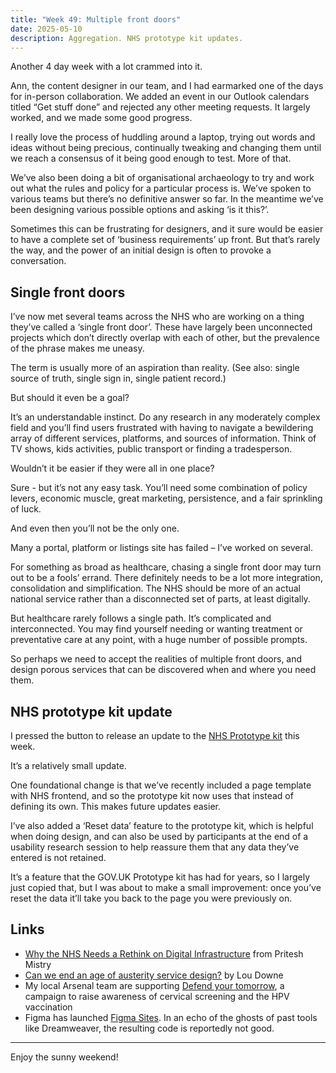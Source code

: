 ```yaml
---
title: "Week 49: Multiple front doors"
date: 2025-05-10
description: Aggregation. NHS prototype kit updates.
---
```


Another 4 day week with a lot crammed into it.

Ann, the content designer in our team, and I had earmarked one of the days for in-person collaboration. We added an event in our Outlook calendars titled “Get stuff done” and rejected any other meeting requests. It largely worked, and we made some good progress.

I really love the process of huddling around a laptop, trying out words and ideas without being precious, continually tweaking and changing them until we reach a consensus of it being good enough to test. More of that.

We’ve also been doing a bit of organisational archaeology to try and work out what the rules and policy for a particular process is. We’ve spoken to various teams but there’s no definitive answer so far. In the meantime we’ve been designing various possible options and asking ‘is it this?’.

Sometimes this can be frustrating for designers, and it sure would be easier to have a complete set of ‘business requirements’ up front. But that’s rarely the way, and the power of an initial design is often to provoke a conversation.

## Single front doors

I’ve now met several teams across the NHS who are working on a thing they’ve called a ‘single front door’. These have largely been unconnected projects which don’t directly overlap with each of other, but the prevalence of the phrase makes me uneasy.

The term is usually more of an aspiration than reality. (See also: single source of truth, single sign in, single patient record.)

But should it even be a goal?

It’s an understandable instinct. Do any research in any moderately complex field and you’ll find users frustrated with having to navigate a bewildering array of different services, platforms, and sources of information. Think of TV shows, kids activities, public transport or finding a tradesperson.

Wouldn’t it be easier if they were all in one place?

Sure - but it’s not any easy task. You’ll need some combination of policy levers, economic muscle, great marketing, persistence, and a fair sprinkling of luck.

And even then you’ll not be the only one.

Many a portal, platform or listings site has failed – I’ve worked on several.

For something as broad as healthcare, chasing a single front door may turn out to be a fools’ errand. There definitely needs to be a lot more integration, consolidation and simplification. The NHS should be more of an actual national service rather than a disconnected set of parts, at least digitally.

But healthcare rarely follows a single path. It’s complicated and interconnected. You may find yourself needing or wanting treatment or preventative care at any point, with a huge number of possible prompts.

So perhaps we need to accept the realities of multiple front doors, and design porous services that can be discovered when and where you need them.

## NHS prototype kit update

I pressed the button to release an update to the [NHS Prototype kit](https://prototype-kit.service-manual.nhs.uk) this week.

It’s a relatively small update.

One foundational change is that we’ve recently included a page template with NHS frontend, and so the prototype kit now uses that instead of defining its own. This makes future updates easier.

I’ve also added a ‘Reset data’ feature to the prototype kit, which is helpful when doing design, and can also be used by participants at the end of a usability research session to help reassure them that any data they’ve entered is not retained.

It’s a feature that the GOV.UK Prototype kit has had for years, so I largely just copied that, but I was about to make a small improvement: once you’ve reset the data it’ll take you back to the page you were previously on.

## Links

* [Why the NHS Needs a Rethink on Digital Infrastructure](https://priteshmistry.ghost.io/rethink-on-digital-infrastructure-p1/) from Pritesh Mistry
* [Can we end an age of austerity service design?](https://medium.com/the-service-gazette/can-we-end-an-age-of-austerity-service-design-e3e3aa7ada8b) by Lou Downe
* My local Arsenal team are supporting [Defend your tomorrow](https://www.defendyourtomorrow.co.uk/), a campaign to raise awareness of cervical screening and the HPV vaccination
* Figma has launched [Figma Sites](https://www.figma.com/blog/introducing-figma-sites/). In an echo of the ghosts of past tools like Dreamweaver, the resulting code is reportedly not good.

---

Enjoy the sunny weekend!
